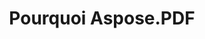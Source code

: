 ---
title: Pourquoi Aspose.PDF
linktitle: Pourquoi Aspose.PDF
type: docs
weight: 10
url: fr/php-java/why-aspose-pdf/
description: Dans la section suivante, expliquez pourquoi les utilisateurs choisissent Aspose.PDF pour PHP via Java pour travailler avec des documents.
lastmod: "2024-03-05"
sitemap:
    changefreq: "weekly"
    priority: 0.7
---